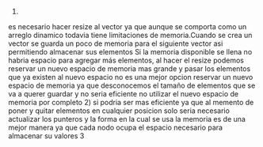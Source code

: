 1)
es necesario hacer resize al vector ya que aunque se comporta como un arreglo dinamico todavia tiene limitaciones de memoria.Cuando se crea un vector se guarda un poco de memoria para el siguiente vector asi permitiendo almacenar sus elementos Si la memoria disponible se llena no habria espacio para agregar más elementos, al hacer el resize podemos reservar un nuevo espacio de memoria mas grande y pasar los elementos que ya existen al nuevo espacio
no es una mejor opcion reservar un nuevo espacio de memoria ya que desconocemos el tamaño de elementos que se va a querer guardar y no seria eficiente no utilizar el nuevo espacio de memoria por completo
2) 
si podria ser mas eficiente  ya que al memento de poner y quitar elementos en cualquier posicion solo seria necesario actualizar los punteros y la forma en la cual se usa la memoria es de una mejor manera ya que cada nodo ocupa el espacio necesario para almacenar su valores
3
